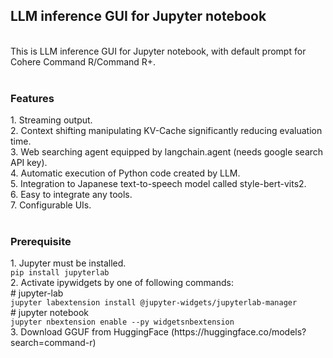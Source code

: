 <h2>LLM inference GUI for Jupyter notebook</h2>
<br>
This is LLM inference GUI for Jupyter notebook, with default prompt for Cohere Command R/Command R+.<br>
<br>
<h3>Features</h3>
1. Streaming output.<br>
2. Context shifting manipulating KV-Cache significantly reducing evaluation time.<br>
3. Web searching agent equipped by langchain.agent (needs google search API key).<br>
4. Automatic execution of Python code created by LLM.<br>
5. Integration to Japanese text-to-speech model called style-bert-vits2.<br>
6. Easy to integrate any tools.<br>
7. Configurable UIs.<br>
<br>
<h3>Prerequisite</h3>
1. Jupyter must be installed.<br>
<code>pip install jupyterlab</code><br>
2. Activate ipywidgets by one of following commands:<br>
# jupyter-lab<br>
<code>jupyter labextension install @jupyter-widgets/jupyterlab-manager</code><br>
# jupyter notebook<br>
<code>jupyter nbextension enable --py widgetsnbextension</code><br>
3. Download GGUF from HuggingFace (https://huggingface.co/models?search=command-r)
